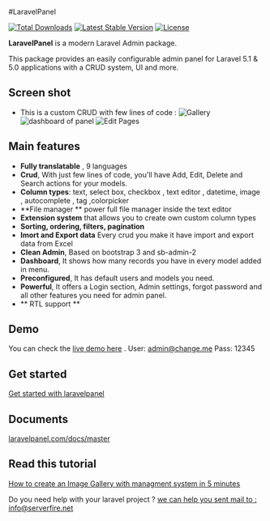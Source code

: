 #LaravelPanel

[![Total Downloads](https://poser.pugx.org/serverfireteam/panel/downloads.svg)](https://packagist.org/packages/serverfireteam/panel)
[![Latest Stable Version](https://poser.pugx.org/serverfireteam/panel/v/stable.svg)](https://packagist.org/packages/serverfireteam/panel)
[![License](https://poser.pugx.org/serverfireteam/panel/license.svg)](https://packagist.org/packages/serverfireteam/panel)

**LaravelPanel** is a modern Laravel Admin package. 

This package provides an easily configurable admin panel for Laravel 5.1 & 5.0  applications with a CRUD system, UI and more.

## Screen shot 
- This is a custom CRUD with few lines of code :
![Gallery](http://laravelpanel.com/assets/img/create-gallery-2.png)
![dashboard of panel](https://raw.githubusercontent.com/serverfireteam/panel/master/public/img/serverfire-panel-dashboard.jpg)
![Edit Pages](https://raw.githubusercontent.com/serverfireteam/panel/master/public/img/serverfire-panel-crud-edit.jpg)

## Main features


- **Fully translatable** , 9 languages
- **Crud**, With just few lines of code, you'll have Add, Edit, Delete and Search actions for your models.
- **Column types**: text, select box, checkbox , text editor , datetime, image , autocomplete  , tag ,colorpicker 
- **File manager ** power full file manager inside the text editor 
- **Extension system** that allows you to create own custom column types
- **Sorting, ordering, filters, pagination**
- **Imort and Export data** Every  crud you make it have import and export data from Excel  
- **Clean Admin**, Based on bootstrap 3 and sb-admin-2 
- **Dashboard**, It shows how many records you have in every model added in menu.
- **Preconfigured**, It has default users and models you need.
- **Powerful**, It offers a Login section, Admin settings, forgot password and all other features you need for admin panel.
- ** RTL support **


## Demo 
You can check the [live demo here](http://demo.serverfire.net/panel) .
User: admin@change.me
Pass: 12345 

## Get started
[Get started with laravelpanel](http://laravelpanel.com/docs/master/get-started)

## Documents    
[laravelpanel.com/docs/master](http://laravelpanel.com/docs/master) 

## Read this tutorial
[How to create an Image Gallery with managment system in 5 minutes](http://laravelpanel.com/docs/master/create-gallery)


Do you need help with your laravel project ? [we can help you sent mail to : info@serverfire.net](mailto:info@serverfire.net) 
